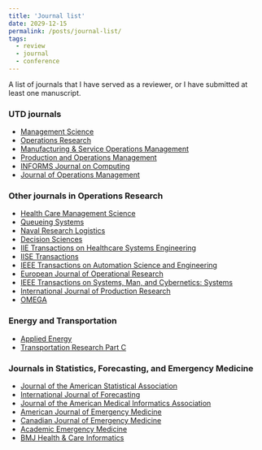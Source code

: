 ```yaml
---
title: 'Journal list'
date: 2029-12-15
permalink: /posts/journal-list/
tags:
  - review
  - journal
  - conference
---
```


A list of journals that I have served as a reviewer, or I have submitted at least one manuscript.

<div id="clustrmaps-widget">
<!---
  Publication site
  <script type="text/javascript" id="clustrmaps" src="//clustrmaps.com/map_v2.js?d=TWgQiDWdn2LowzfnvOv8rZhc2rEzR_i2vxfFUbqaOr4&cl=ffffff&w=a"></script>
-->
<!---
  Main page
-->
  <script type="text/javascript" id="clustrmaps" src="//clustrmaps.com/map_v2.js?d=Ax_Xpj7-FEM44WGTyf9BO4Z4XFRkiYUvs7ZHhNaj8t4&cl=ffffff&w=a"></script>
</div>

### UTD journals

  * [Management Science](https://mc.manuscriptcentral.com/ms)
  * [Operations Research](https://mc.manuscriptcentral.com/opre)
  * [Manufacturing & Service Operations Management](https://mc.manuscriptcentral.com/msom)
  * [Production and Operations Management](https://mc.manuscriptcentral.com/poms)
  * [INFORMS Journal on Computing](https://mc.manuscriptcentral.com/ijoc)
  * [Journal of Operations Management](https://mc.manuscriptcentral.com/joom)

### Other journals in Operations Research

  * [Health Care Management Science ](https://www.editorialmanager.com/hcms/default1.aspx)
  * [Queueing Systems](https://www.editorialmanager.com/ques/Default.aspx)
  * [Naval Research Logistics](https://mc.manuscriptcentral.com/nrl)
  * [Decision Sciences](https://mc.manuscriptcentral.com/dsj)
  * [IIE Transactions on Healthcare Systems Engineering](https://mc.manuscriptcentral.com/uhse)
  * [IISE Transactions](https://mc.manuscriptcentral.com/iietransactions)
  * [IEEE Transactions on Automation Science and Engineering](https://mc.manuscriptcentral.com/t-ase)
  * [European Journal of Operational Research](https://www.editorialmanager.com/EJOR/default.aspx?pg=mainpage.html)
  * [IEEE Transactions on Systems, Man, and Cybernetics: Systems](https://mc.manuscriptcentral.com/systems)
  * [International Journal of Production Research](https://mc.manuscriptcentral.com/tprs)
  * [OMEGA](https://www.evise.com/profile/#/OMEGA/login?resourceUrl=%2Ffaces%2Fpages%2Fnavigation%2FNavController.jspx%3FJRNL_ACR%3DOMEGA%26_adf.ctrl-state%3D1ad1dpjkgz_4)

### Energy and Transportation

  * [Applied Energy](https://www.editorialmanager.com/apen/Default.aspx)
  * [Transportation Research Part C](https://www2.cloud.editorialmanager.com/trc/default2.aspx)

### Journals in Statistics, Forecasting, and Emergency Medicine

  * [Journal of the American Statistical Association](https://mc.manuscriptcentral.com/jasa)
  * [International Journal of Forecasting](https://mc.manuscriptcentral.com/ijf)
  * [Journal of the American Medical Informatics Association](https://mc.manuscriptcentral.com/jamia)
  * [American Journal of Emergency Medicine](https://www.editorialmanager.com/AJEM/default.aspx)
  * [Canadian Journal of Emergency Medicine](https://mc.manuscriptcentral.com/cjem)
  * [Academic Emergency Medicine](https://mc.manuscriptcentral.com/aemj)
  * [BMJ Health & Care Informatics](https://mc.manuscriptcentral.com/bmjhci)
